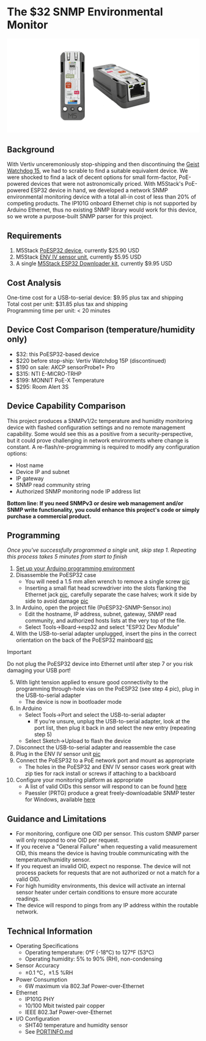 # The $32 SNMP Environmental Monitor
![PoESP32 Animated Image](https://github.com/Xorlent/PoESP32-SNMP-Environmental-Monitor/blob/main/images/PoESP32-Title.gif)
## Background
With Vertiv unceremoniously stop-shipping and then discontinuing the [Geist Watchdog 15](https://www.vertiv.com/en-us/products-catalog/monitoring-control-and-management/monitoring/watchdog-15/#/benefits-features), we had to scrable to find a suitable equivalent device.  We were shocked to find a lack of decent options for small form-factor, PoE-powered devices that were not astronomically priced.  With M5Stack's PoE-powered ESP32 device in hand, we developed a network SNMP environmental monitoring device with a total all-in cost of less than 20% of competing products.  The IP101G onboard Ethernet chip is not supported by Arduino Ethernet, thus no existing SNMP library would work for this device, so we wrote a purpose-built SNMP parser for this project.

## Requirements
1. M5Stack [PoESP32 device](https://shop.m5stack.com/products/esp32-ethernet-unit-with-poe), currently $25.90 USD
2. M5Stack [ENV IV sensor unit](https://shop.m5stack.com/products/env-iv-unit-with-temperature-humidity-air-pressure-sensor-sht40-bmp280), currently $5.95 USD
3. A single [M5Stack ESP32 Downloader kit](https://shop.m5stack.com/products/esp32-downloader-kit), currently $9.95 USD

## Cost Analysis
One-time cost for a USB-to-serial device: $9.95 plus tax and shipping  
Total cost per unit: $31.85 plus tax and shipping  
Programming time per unit: < 20 minutes  

## Device Cost Comparison (temperature/humidity only)
- $32: this PoESP32-based device
- $220 before stop-ship: Vertiv Watchdog 15P (discontinued)
- $190 on sale: AKCP sensorProbe1+ Pro
- $315: NTI E-MICRO-TRHP
- $199: MONNIT PoE-X Temperature
- $295: Room Alert 3S

## Device Capability Comparison
This project produces a SNMPv1/2c temperature and humidity monitoring device with flashed configuration settings and no remote management capability.  Some would see this as a positive from a security-perspective, but it could prove challenging in network environments where change is constant.  A re-flash/re-programming is required to modify any configuration options:
- Host name
- Device IP and subnet
- IP gateway
- SNMP read community string
- Authorized SNMP monitoring node IP address list

__Bottom line: If you need SNMPv3 or desire web management and/or SNMP write functionality, you could enhance this project's code or simply purchase a commercial product.__

## Programming
_Once you've successfully programmed a single unit, skip step 1.  Repeating this process takes 5 minutes from start to finish_
1. [Set up your Arduino programming environment](https://github.com/Xorlent/PoESP32-SNMP-Environmental-Monitor/blob/main/ARDUINO-SETUP.md)
2. Disassemble the PoESP32 case
   - You will need a 1.5 mm allen wrench to remove a single screw [pic](https://github.com/Xorlent/PoESP32-SNMP-Environmental-Monitor/blob/main/images/1-Allen.jpg)
   - Inserting a small flat head screwdriver into the slots flanking the Ethernet jack [pic](https://github.com/Xorlent/PoESP32-SNMP-Environmental-Monitor/blob/main/images/2-Slots.jpg), carefully separate the case halves; work it side by side to avoid damage [pic](https://github.com/Xorlent/PoESP32-SNMP-Environmental-Monitor/blob/main/images/3-Tabs.jpg)
3. In Arduino, open the project file (PoESP32-SNMP-Sensor.ino)
   - Edit the hostname, IP address, subnet, gateway, SNMP read community, and authorized hosts lists at the very top of the file.
   - Select Tools->Board->esp32 and select "ESP32 Dev Module"
4. With the USB-to-serial adapter unplugged, insert the pins in the correct orientation on the back of the PoESP32 mainboard [pic](https://github.com/Xorlent/PoESP32-SNMP-Environmental-Monitor/blob/main/images/4-Programmer.jpg)
> [!IMPORTANT]
> Do not plug the PoESP32 device into Ethernet until after step 7 or you risk damaging your USB port!
5. With light tension applied to ensure good connectivity to the programming through-hole vias on the PoESP32 (see step 4 pic), plug in the USB-to-serial adapter
   - The device is now in bootloader mode
6. In Arduino
   - Select Tools->Port and select the USB-to-serial adapter
     - If you're unsure, unplug the USB-to-serial adapter, look at the port list, then plug it back in and select the new entry (repeating step 5)
   - Select Sketch->Upload to flash the device
7. Disconnect the USB-to-serial adapter and reassemble the case
8. Plug in the ENV IV sensor unit [pic](https://github.com/Xorlent/PoESP32-SNMP-Environmental-Monitor/blob/main/images/5-Assembled.jpg)
9. Connect the PoESP32 to a PoE network port and mount as appropriate
   - The holes in the PoESP32 and ENV IV sensor cases work great with zip ties for rack install or screws if attaching to a backboard
10. Configure your monitoring platform as appropriate
    - A list of valid OIDs this sensor will respond to can be found [here](https://github.com/Xorlent/PoESP32-SNMP-Environmental-Monitor/blob/main/OIDINFO.md)
    - Paessler (PRTG) produce a great freely-downloadable SNMP tester for Windows, available [here](https://www.paessler.com/tools/snmptester)

## Guidance and Limitations
- For monitoring, configure one OID per sensor.  This custom SNMP parser will only respond to one OID per request.
- If you receive a "General Failure" when requesting a valid measurement OID, this means the device is having trouble communicating with the temperature/humidity sensor.
- If you request an invalid OID, expect no response.  The device will not process packets for requests that are not authorized or not a match for a valid OID.
- For high humidity environments, this device will activate an internal sensor heater under certain conditions to ensure more accurate readings.
- The device will respond to pings from any IP address within the routable network.

## Technical Information
- Operating Specifications
  - Operating temperature: 0°F (-18°C) to 127°F (53°C)
  - Operating humidity: 5% to 90% (RH), non-condensing
- Sensor Accuracy
  - ±0.1 °C，±1.5 %RH
- Power Consumption
  - 6W maximum via 802.3af Power-over-Ethernet
- Ethernet
  - IP101G PHY
  - 10/100 Mbit twisted pair copper
  - IEEE 802.3af Power-over-Ethernet
- I/O Configuration
  - SHT40 temperature and humidity sensor
  - See [PORTINFO.md](https://github.com/Xorlent/PoESP32-SNMP-Environmental-Monitor/blob/main/PORTINFO.md)
